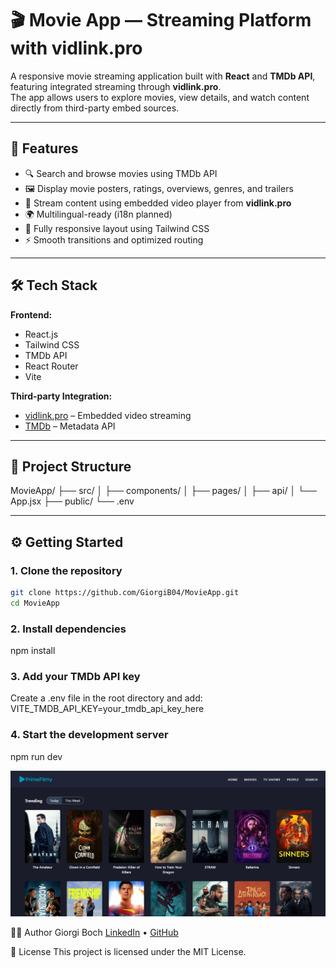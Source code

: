 # 🎬 Movie App — Streaming Platform with vidlink.pro

A responsive movie streaming application built with **React** and **TMDb API**, featuring integrated streaming through **vidlink.pro**.  
The app allows users to explore movies, view details, and watch content directly from third-party embed sources.

---

## 🚀 Features

- 🔍 Search and browse movies using TMDb API  
- 🖼️ Display movie posters, ratings, overviews, genres, and trailers  
- 🎥 Stream content using embedded video player from **vidlink.pro**  
- 🌍 Multilingual-ready (i18n planned)  
- 📱 Fully responsive layout using Tailwind CSS  
- ⚡ Smooth transitions and optimized routing

---

## 🛠️ Tech Stack

**Frontend:**
- React.js
- Tailwind CSS
- TMDb API
- React Router
- Vite

**Third-party Integration:**
- [vidlink.pro](https://vidlink.pro) – Embedded video streaming
- [TMDb](https://developer.themoviedb.org/) – Metadata API

---

## 📁 Project Structure

MovieApp/
├── src/
│ ├── components/
│ ├── pages/
│ ├── api/
│ └── App.jsx
├── public/
└── .env


---

## ⚙️ Getting Started

### 1. Clone the repository
```bash
git clone https://github.com/GiorgiB04/MovieApp.git
cd MovieApp
```

### 2. Install dependencies
npm install

### 3. Add your TMDb API key
Create a .env file in the root directory and add:
VITE_TMDB_API_KEY=your_tmdb_api_key_here

### 4. Start the development server
npm run dev

![ScreenShot](https://github.com/GiorgiB04/MovieApp/blob/main/src/img/Screenshot.jpg?raw=true)

🧑‍💻 Author
Giorgi Boch
[LinkedIn](https://www.linkedin.com/in/gio-botchorishvili/) • [GitHub](https://github.com/GiorgiB04/)

📃 License
This project is licensed under the MIT License.
